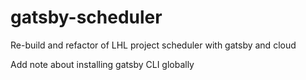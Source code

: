 # gatsby-scheduler
Re-build and refactor of LHL project scheduler with gatsby and cloud

Add note about installing gatsby CLI globally
